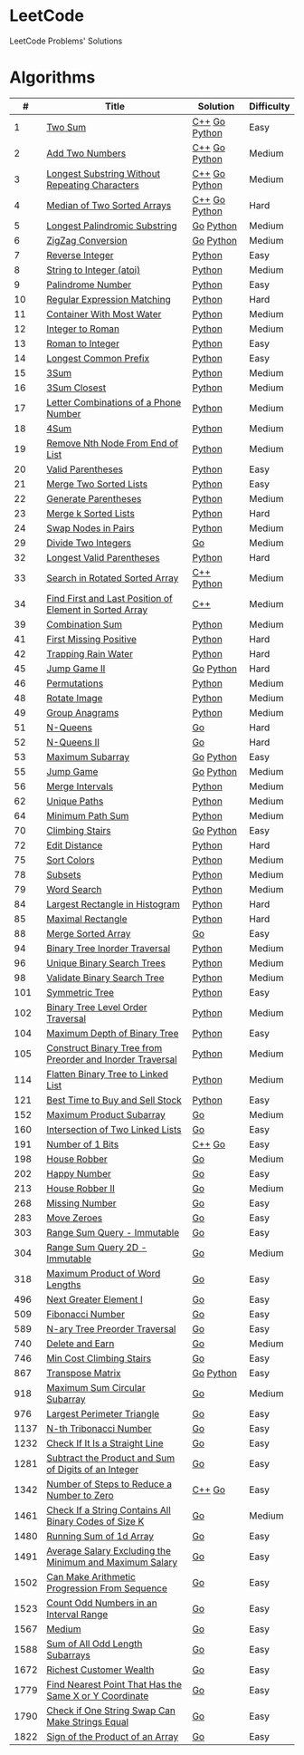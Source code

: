 # LeetCode
LeetCode Problems' Solutions

# Algorithms

| # | Title | Solution | Difficulty |
|---| ----- | -------- | ---------- |
| 1 | [Two Sum](//leetcode.com/problems/two-sum/) | [C++](./problems/algorithms/0001.cpp) [Go](./problems/algorithms/0001.go) [Python](./problems/algorithms/0001.py) | Easy |
| 2 | [Add Two Numbers](//leetcode.com/problems/add-two-numbers/) | [C++](./problems/algorithms/0002.cpp) [Go](./problems/algorithms/0002.go) [Python](./problems/algorithms/0002.py) | Medium |
| 3 | [Longest Substring Without Repeating Characters](//leetcode.com/problems/longest-substring-without-repeating-characters/) | [C++](./problems/algorithms/0003.cpp) [Go](./problems/algorithms/0003.go) [Python](./problems/algorithms/0003.py) | Medium |
| 4 | [Median of Two Sorted Arrays](//leetcode.com/problems/median-of-two-sorted-arrays/) | [C++](./problems/algorithms/0004.cpp) [Go](./problems/algorithms/0004.go) [Python](./problems/algorithms/0004.py) | Hard |
| 5 | [Longest Palindromic Substring](//leetcode.com/problems/longest-palindromic-substring/) | [Go](./problems/algorithms/0005.go) [Python](./problems/algorithms/0005.py) | Medium |
| 6 | [ZigZag Conversion](//leetcode.com/problems/zigzag-conversion/) | [Go](./problems/algorithms/0006.go) [Python](./problems/algorithms/0006.py) | Medium |
| 7 | [Reverse Integer](//leetcode.com/problems/reverse-integer/) | [Python](./problems/algorithms/0007.py) | Easy |
| 8 | [String to Integer (atoi)](//leetcode.com/problems/string-to-integer-atoi/) | [Python](./problems/algorithms/0008.py) | Medium |
| 9 | [Palindrome Number](//leetcode.com/problems/palindrome-number/) | [Python](./problems/algorithms/0009.py) | Easy |
| 10 | [Regular Expression Matching](//leetcode.com/problems/regular-expression-matching/) | [Python](./problems/algorithms/0010.py) | Hard |
| 11 | [Container With Most Water](//leetcode.com/problems/container-with-most-water/) | [Python](./problems/algorithms/0011.py) | Medium |
| 12 | [Integer to Roman](//leetcode.com/problems/integer-to-roman/) | [Python](./problems/algorithms/0012.py) | Medium |
| 13 | [Roman to Integer](//leetcode.com/problems/roman-to-integer/) | [Python](./problems/algorithms/0013.py) | Easy |
| 14 | [Longest Common Prefix](//leetcode.com/problems/longest-common-prefix/) | [Python](./problems/algorithms/0014.py) | Easy |
| 15 | [3Sum](//leetcode.com/problems/3sum/) | [Python](./problems/algorithms/0015.py) | Medium |
| 16 | [3Sum Closest](//leetcode.com/problems/3sum-closest/) | [Python](./problems/algorithms/0016.py) | Medium |
| 17 | [Letter Combinations of a Phone Number](//leetcode.com/problems/letter-combinations-of-a-phone-number/) | [Python](./problems/algorithms/0017.py) | Medium |
| 18 | [4Sum](//leetcode.com/problems/4sum/) | [Python](./problems/algorithms/0018.py) | Medium |
| 19 | [Remove Nth Node From End of List](//leetcode.com/problems/remove-nth-node-from-end-of-list/) | [Python](./problems/algorithms/0019.py) | Medium |
| 20 | [Valid Parentheses](//leetcode.com/problems/valid-parentheses/) | [Python](./problems/algorithms/0020.py) | Easy |
| 21 | [Merge Two Sorted Lists](//leetcode.com/problems/merge-two-sorted-lists/) | [Python](./problems/algorithms/0021.py) | Easy |
| 22 | [Generate Parentheses](//leetcode.com/problems/generate-parentheses/) | [Python](./problems/algorithms/0022.py) | Medium |
| 23 | [Merge k Sorted Lists](//leetcode.com/problems/merge-k-sorted-lists/) | [Python](./problems/algorithms/0023.py) | Hard |
| 24 | [Swap Nodes in Pairs](//leetcode.com/problems/swap-nodes-in-pairs/) | [Python](./problems/algorithms/0024.py) | Medium |
| 29 | [Divide Two Integers](//leetcode.com/problems/divide-two-integers/) | [Go](./problems/algorithms/0029.go) | Medium |
| 32 | [Longest Valid Parentheses](//leetcode.com/problems/longest-valid-parentheses/) | [Python](./problems/algorithms/0032.py) | Hard |
| 33 | [Search in Rotated Sorted Array](//leetcode.com/problems/search-in-rotated-sorted-array/) | [C++](./problems/algorithms/0033.cpp) [Python](./problems/algorithms/0033.py) | Medium |
| 34 | [Find First and Last Position of Element in Sorted Array](//leetcode.com/problems/find-first-and-last-position-of-element-in-sorted-array/) | [C++](./problems/algorithms/0034.cpp) | Medium |
| 39 | [Combination Sum](//leetcode.com/problems/combination-sum/) | [Python](./problems/algorithms/0039.py) | Medium |
| 41 | [First Missing Positive](//leetcode.com/problems/first-missing-positive/) | [Python](./problems/algorithms/0041.py) | Hard |
| 42 | [Trapping Rain Water](//leetcode.com/problems/trapping-rain-water/) | [Python](./problems/algorithms/0042.py) | Hard |
| 45 | [Jump Game II](//leetcode.com/problems/jump-game-ii/) | [Go](./problems/algorithms/0045.go) [Python](./problems/algorithms/0045.py) | Hard |
| 46 | [Permutations](//leetcode.com/problems/permutations/) | [Python](./problems/algorithms/0046.py) | Medium |
| 48 | [Rotate Image](//leetcode.com/problems/rotate-image/) | [Python](./problems/algorithms/0048.py) | Medium |
| 49 | [Group Anagrams](//leetcode.com/problems/group-anagrams/) | [Python](./problems/algorithms/0049.py) | Medium |
| 51 | [N-Queens](//leetcode.com/problems/n-queens/) | [Go](./problems/algorithms/0051.go) | Hard |
| 52 | [N-Queens II](//leetcode.com/problems/n-queens-ii/) | [Go](./problems/algorithms/0052.go) | Hard |
| 53 | [Maximum Subarray](//leetcode.com/problems/maximum-subarray/) | [Go](./problems/algorithms/0053.go) [Python](./problems/algorithms/0053.py) | Easy |
| 55 | [Jump Game](//leetcode.com/problems/jump-game/) | [Go](./problems/algorithms/0055.go) [Python](./problems/algorithms/0055.py) | Medium |
| 56 | [Merge Intervals](//leetcode.com/problems/merge-intervals/) | [Python](./problems/algorithms/0056.py) | Medium |
| 62 | [Unique Paths](//leetcode.com/problems/unique-paths/) | [Python](./problems/algorithms/0062.py) | Medium |
| 64 | [Minimum Path Sum](//leetcode.com/problems/minimum-path-sum/) | [Python](./problems/algorithms/0064.py) | Medium |
| 70 | [Climbing Stairs](//leetcode.com/problems/climbing-stairs/) | [Go](./problems/algorithms/0070.go) [Python](./problems/algorithms/0070.py) | Easy |
| 72 | [Edit Distance](//leetcode.com/problems/edit-distance/) | [Python](./problems/algorithms/0072.py) | Hard |
| 75 | [Sort Colors](//leetcode.com/problems/sort-colors/) | [Python](./problems/algorithms/0075.py) | Medium |
| 78 | [Subsets](//leetcode.com/problems/subsets/) | [Python](./problems/algorithms/0078.py) | Medium |
| 79 | [Word Search](//leetcode.com/problems/word-search/) | [Python](./problems/algorithms/0079.py) | Medium |
| 84 | [Largest Rectangle in Histogram](//leetcode.com/problems/largest-rectangle-in-histogram/) | [Python](./problems/algorithms/0084.py) | Hard |
| 85 | [Maximal Rectangle](//leetcode.com/problems/maximal-rectangle/) | [Python](./problems/algorithms/0085.py) | Hard |
| 88 | [Merge Sorted Array](//leetcode.com/problems/merge-sorted-array/) | [Go](./problems/algorithms/0088.go) | Easy |
| 94 | [Binary Tree Inorder Traversal](//leetcode.com/problems/binary-tree-inorder-traversal/) | [Python](./problems/algorithms/0094.py) | Medium |
| 96 | [Unique Binary Search Trees](//leetcode.com/problems/unique-binary-search-trees/) | [Python](./problems/algorithms/0096.py) | Medium |
| 98 | [Validate Binary Search Tree](//leetcode.com/problems/validate-binary-search-tree/) | [Python](./problems/algorithms/0098.py) | Medium |
| 101 | [Symmetric Tree](//leetcode.com/problems/symmetric-tree/) | [Python](./problems/algorithms/0101.py) | Easy |
| 102 | [Binary Tree Level Order Traversal](//leetcode.com/problems/binary-tree-level-order-traversal/) | [Python](./problems/algorithms/0102.py) | Medium |
| 104 | [Maximum Depth of Binary Tree](//leetcode.com/problems/maximum-depth-of-binary-tree/) | [Python](./problems/algorithms/0104.py) | Easy |
| 105 | [Construct Binary Tree from Preorder and Inorder Traversal](//leetcode.com/problems/construct-binary-tree-from-preorder-and-inorder-traversal/) | [Python](./problems/algorithms/0105.py) | Medium |
| 114 | [Flatten Binary Tree to Linked List](//leetcode.com/problems/flatten-binary-tree-to-linked-list/) | [Python](./problems/algorithms/0114.py) | Medium |
| 121 | [Best Time to Buy and Sell Stock](//leetcode.com/problems/best-time-to-buy-and-sell-stock/) | [Python](./problems/algorithms/0121.py) | Easy |
| 152 | [Maximum Product Subarray](//leetcode.com/problems/maximum-product-subarray/) | [Go](./problems/algorithms/0152.go) | Medium |
| 160 | [Intersection of Two Linked Lists](//leetcode.com/problems/intersection-of-two-linked-lists/) | [Go](./problems/algorithms/0160.go) | Easy |
| 191 | [Number of 1 Bits](//leetcode.com/problems/number-of-1-bits/) | [C++](./problems/algorithms/0191.cpp) [Go](./problems/algorithms/0191.go) | Easy |
| 198 | [House Robber](//leetcode.com/problems/house-robber/) | [Go](./problems/algorithms/0198.go) | Medium |
| 202 | [Happy Number](//leetcode.com/problems/happy-number/) | [Go](./problems/algorithms/0202.go) | Easy |
| 213 | [House Robber II](//leetcode.com/problems/house-robber-ii/) | [Go](./problems/algorithms/0213.go) | Medium |
| 268 | [Missing Number](//leetcode.com/problems/missing-number/) | [Go](./problems/algorithms/0268.go) | Easy |
| 283 | [Move Zeroes](//leetcode.com/problems/move-zeroes/) | [Go](./problems/algorithms/0283.go) | Easy |
| 303 | [Range Sum Query - Immutable](//leetcode.com/problems/range-sum-query-immutable/) | [Go](./problems/algorithms/0303.go) | Easy |
| 304 | [Range Sum Query 2D - Immutable](//leetcode.com/problems/range-sum-query-2d-immutable/) | [Go](./problems/algorithms/0304.go) | Medium |
| 318 | [Maximum Product of Word Lengths](//leetcode.com/problems/maximum-product-of-word-lengths/) | [Go](./problems/algorithms/0318.go) | Easy |
| 496 | [Next Greater Element I](//leetcode.com/problems/next-greater-element-i/) | [Go](./problems/algorithms/0496.go) | Easy |
| 509 | [Fibonacci Number](//leetcode.com/problems/fibonacci-number/) | [Go](./problems/algorithms/0509.go) | Easy |
| 589 | [N-ary Tree Preorder Traversal](//leetcode.com/problems/n-ary-tree-preorder-traversal/) | [Go](./problems/algorithms/0589.go) | Easy |
| 740 | [Delete and Earn](//leetcode.com/problems/delete-and-earn/) | [Go](./problems/algorithms/0740.go) | Medium |
| 746 | [Min Cost Climbing Stairs](//leetcode.com/problems/min-cost-climbing-stairs/) | [Go](./problems/algorithms/0746.go) | Easy |
| 867 | [Transpose Matrix](//leetcode.com/problems/transpose-matrix/) | [Go](./problems/algorithms/0867.go) [Python](./problems/algorithms/0867.py) | Easy |
| 918 | [Maximum Sum Circular Subarray](//leetcode.com/problems/maximum-sum-circular-subarray/) | [Go](./problems/algorithms/0918.go) | Medium |
| 976 | [Largest Perimeter Triangle](//leetcode.com/problems/largest-perimeter-triangle/) | [Go](./problems/algorithms/0976.go) | Easy |
| 1137 | [N-th Tribonacci Number](//leetcode.com/problems/n-th-tribonacci-number/) | [Go](./problems/algorithms/1137.go) | Easy |
| 1232 | [Check If It Is a Straight Line](//leetcode.com/problems/check-if-it-is-a-straight-line/) | [Go](./problems/algorithms/1232.go) | Easy |
| 1281 | [Subtract the Product and Sum of Digits of an Integer](//leetcode.com/problems/subtract-the-product-and-sum-of-digits-of-an-integer/) | [Go](./problems/algorithms/1281.go) | Easy |
| 1342 | [Number of Steps to Reduce a Number to Zero](//leetcode.com/problems/number-of-steps-to-reduce-a-number-to-zero/) | [C++](./problems/algorithms/1342.cpp) [Go](./problems/algorithms/1342.go) | Easy |
| 1461 | [Check If a String Contains All Binary Codes of Size K](//leetcode.com/problems/check-if-a-string-contains-all-binary-codes-of-size-k/) | [Go](./problems/algorithms/1461.go) | Medium |
| 1480 | [Running Sum of 1d Array](//leetcode.com/problems/running-sum-of-1d-array/) | [Go](./problems/algorithms/1480.go) | Easy |
| 1491 | [Average Salary Excluding the Minimum and Maximum Salary](//leetcode.com/problems/average-salary-excluding-the-minimum-and-maximum-salary/) | [Go](./problems/algorithms/1491.go) | Easy |
| 1502 | [Can Make Arithmetic Progression From Sequence](//leetcode.com/problems/can-make-arithmetic-progression-from-sequence/) | [Go](./problems/algorithms/1502.go) | Easy |
| 1523 | [Count Odd Numbers in an Interval Range](//leetcode.com/problems/count-odd-numbers-in-an-interval-range/) | [Go](./problems/algorithms/1523.go) | Easy |
| 1567 | [Medium](//leetcode.com/problems/maximum-length-of-subarray-with-positive-product/) | [Go](./problems/algorithms/1567.go) | Easy |
| 1588 | [Sum of All Odd Length Subarrays](//leetcode.com/problems/sum-of-all-odd-length-subarrays/) | [Go](./problems/algorithms/1588.go) | Easy |
| 1672 | [Richest Customer Wealth](//leetcode.com/problems/richest-customer-wealth/) | [Go](./problems/algorithms/1672.go) | Easy |
| 1779 | [Find Nearest Point That Has the Same X or Y Coordinate](//leetcode.com/problems/find-nearest-point-that-has-the-same-x-or-y-coordinate/) | [Go](./problems/algorithms/1779.go) | Easy |
| 1790 | [Check if One String Swap Can Make Strings Equal](//leetcode.com/problems/check-if-one-string-swap-can-make-strings-equal/) | [Go](./problems/algorithms/1790.go) | Easy |
| 1822 | [Sign of the Product of an Array](//leetcode.com/problems/sign-of-the-product-of-an-array/) | [Go](./problems/algorithms/1822.go) | Easy |

